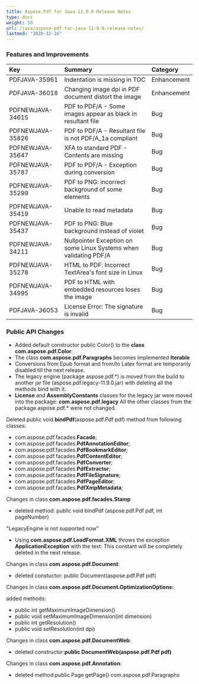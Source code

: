 ```yaml
---
title: Aspose.Pdf for Java 11.9.0 Release Notes
type: docs
weight: 50
url: /java/aspose-pdf-for-java-11-9-0-release-notes/
lastmod: "2020-12-16"
---
```


### **Features and Improvements**

|**Key** |**Summary** |**Category** |
| :- | :- | :- |
|PDFJAVA-35961 |Indentation is missing in TOC |Enhancement |
|PDFJAVA-36018 |Changing image dpi in PDF document distort the image |Enhancement |
|PDFNEWJAVA-34615 |PDF to PDF/A - Some images appear as black in resultant file |Bug |
|PDFNEWJAVA-35826 |PDF to PDF/A - Resultant file is not PDF/A_1a compliant |Bug |
|PDFNEWJAVA-35647 |XFA to standard PDF - Contents are missing |Bug |
|PDFNEWJAVA-35787 |PDF to PDF/A - Exception during conversion |Bug |
|PDFNEWJAVA-35299 |PDF to PNG: incorrect background of some elements |Bug |
|PDFNEWJAVA-35419 |Unable to read metadata |Bug |
|PDFNEWJAVA-35437 |PDF to PNG: Blue background instead of violet |Bug |
|PDFNEWJAVA-34211 |Nullpointer Exception on some Linux Systems when validating PDF/A |Bug |
|PDFNEWJAVA-35278 |HTML to PDF: Incorrect TextArea's font size in Linux |Bug |
|PDFNEWJAVA-34995 |PDF to HTML with embedded resources loses the image |Bug |
|PDFJAVA-36053 |License Error: The signature is invalid |Bug |
### **Public API Changes**
- Added default constructor public Color() to the **class com.aspose.pdf.Color**:
- The class **com.aspose.pdf.Paragraphs** becomes implemented **Iterable<BaseParagraph>**
- Conversions from Epub format and from/to Latex format are temporarily disabled till the next release.
- The legacy engine (package aspose.pdf.*) is moved from the build to another jar file (aspose.pdf.legacy-11.9.0.jar) with deleting all the methods bind with it.
- **License** and **AssemblyConstants** classes for the legacy jar were moved into the package: **com.aspose.pdf.legacy** 
  All the other classes from the package aspose.pdf.* were not changed.

Deleted public void **bindPdf**(aspose.pdf.Pdf pdf) method from following classes:

- com.aspose.pdf.facades.**Facade**;
- com.aspose.pdf.facades.**PdfAnnotationEditor**;
- com.aspose.pdf.facades.**PdfBookmarkEditor**;
- com.aspose.pdf.facades.**PdfContentEditor**;
- com.aspose.pdf.facades.**PdfConverter**;
- com.aspose.pdf.facades.**PdfExtractor**;
- com.aspose.pdf.facades.**PdfFileSignature**;
- com.aspose.pdf.facades.**PdfPageEditor**;
- com.aspose.pdf.facades.**PdfXmpMetadata**;

Changes in class **com.aspose.pdf.facades.Stamp**

- deleted method: public void bindPdf (aspose.pdf.Pdf pdf, int pageNumber)

"LegacyEngine is not supported now"

- Using **com.aspose.pdf.LoadFormat.XML** throws the exception **ApplicationException** with the text:
  This constant will be completely deleted in the next release.

Changes in class **com.aspose.pdf.Document**:

- deleted constuctor: public Document(aspose.pdf.Pdf pdf)

Changes in class **com.aspose.pdf.Document.OptimizationOptions:**

added methods:

- public int getMaximumImageDimension()
- public void setMaximumImageDimension(int dimension)
- public int getResolution()
- public void setResolution(int dpi)

Changes in class **com.aspose.pdf.DocumentWeb**:

- deleted constructor:**public DocumentWeb(aspose.pdf.Pdf pdf)**

Changes in class **com.aspose.pdf.Annotation**:

- deleted method:public Page getPage()
  com.aspose.pdf.Paragraphs
